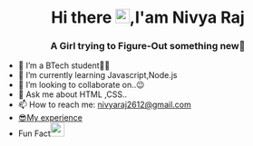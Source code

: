 <h1 align="center"> Hi there <img src="https://media.giphy.com/media/hvRJCLFzcasrR4ia7z/giphy.gif" width="25px">,I'am Nivya Raj</h1>
<h3 align="center">A Girl trying to Figure-Out something new🤩</h3>
  
- 🔭 I’m a BTech student👩‍💻
- 🌱 I’m currently learning Javascript,Node.js
- 👯 I’m looking to collaborate on..😉
- 💬 Ask me about HTML ,CSS..
- 📫 How to reach me: nivyaraj2612@gmail.com
- [😎My experience](https://drive.google.com/file/d/1Kg2-M5ywf50RzXhW8alW51UPN1mxt7fP/view?usp=sharing)
- Fun Fact<img src="https://github.com/tonalmathew/tonalmathew/blob/master/src/images/oie_zAd2jZRtSWla.gif" width="25px">


